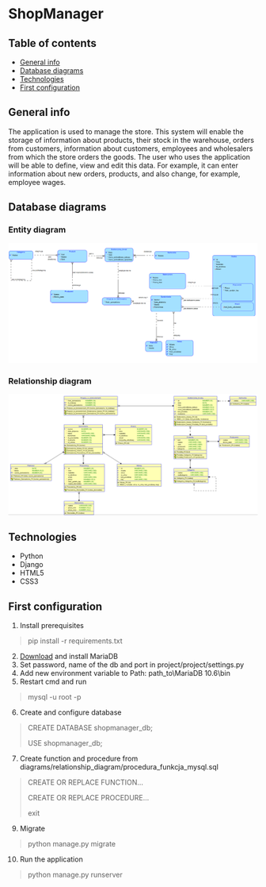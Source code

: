 # ShopManager


## Table of contents
* [General info](#general-info)
* [Database diagrams](#database-diagrams)
* [Technologies](#technologies)
* [First configuration](#first-configuration)

## General info
The application is used to manage the store. This system will enable the storage of information about products, their stock in the warehouse, orders from customers, information about customers, employees and wholesalers from which the store orders the goods. The user who uses the application will be able to define, view and edit this data. For example, it can enter information about new orders, products, and also change, for example, employee wages.

## Database diagrams

### Entity diagram
![](diagrams/entity_diagram/diagram_zwiazkow_encji.png)

### Relationship diagram
![](diagrams/relationship_diagram/schemat_relacyjny.png)

## Technologies
* Python
* Django
* HTML5
* CSS3

## First configuration
1. Install prerequisites
> pip install -r requirements.txt
2. [Download](https://downloads.mariadb.org/) and install MariaDB
3. Set password, name of the db and port in project/project/settings.py
4. Add new environment variable to Path: path_to\MariaDB 10.6\bin
5. Restart cmd and run
> mysql -u root -p
6. Create and configure database
> CREATE DATABASE shopmanager_db;
> 
> USE shopmanager_db;
7. Create function and procedure from diagrams/relationship_diagram/procedura_funkcja_mysql.sql
> CREATE OR REPLACE FUNCTION...
> 
> CREATE OR REPLACE PROCEDURE...
> 
> exit
9. Migrate
> python manage.py migrate
10. Run the application
> python manage.py runserver

